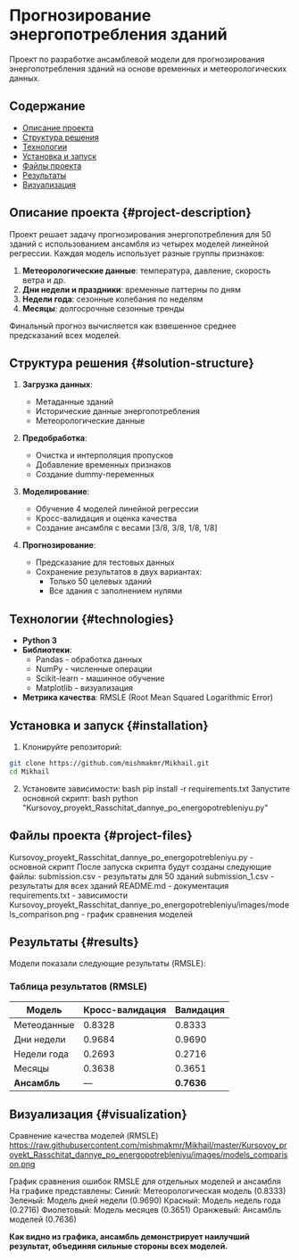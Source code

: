 # Прогнозирование энергопотребления зданий

Проект по разработке ансамблевой модели для прогнозирования энергопотребления зданий на основе временных и метеорологических данных.

## Содержание
- [Описание проекта](#project-description)
- [Структура решения](#solution-structure)
- [Технологии](#technologies)
- [Установка и запуск](#installation)
- [Файлы проекта](#project-files)
- [Результаты](#results)
- [Визуализация](#visualization)

## Описание проекта {#project-description}

Проект решает задачу прогнозирования энергопотребления для 50 зданий с использованием ансамбля из четырех моделей линейной регрессии. Каждая модель использует разные группы признаков:

1. **Метеорологические данные**: температура, давление, скорость ветра и др.
2. **Дни недели и праздники**: временные паттерны по дням
3. **Недели года**: сезонные колебания по неделям
4. **Месяцы**: долгосрочные сезонные тренды

Финальный прогноз вычисляется как взвешенное среднее предсказаний всех моделей.

## Структура решения {#solution-structure}

1. **Загрузка данных**:
   - Метаданные зданий
   - Исторические данные энергопотребления
   - Метеорологические данные

2. **Предобработка**:
   - Очистка и интерполяция пропусков
   - Добавление временных признаков
   - Создание dummy-переменных

3. **Моделирование**:
   - Обучение 4 моделей линейной регрессии
   - Кросс-валидация и оценка качества
   - Создание ансамбля с весами [3/8, 3/8, 1/8, 1/8]

4. **Прогнозирование**:
   - Предсказание для тестовых данных
   - Сохранение результатов в двух вариантах:
     - Только 50 целевых зданий
     - Все здания с заполнением нулями

## Технологии {#technologies}

- **Python 3**
- **Библиотеки**:
  - Pandas - обработка данных
  - NumPy - численные операции
  - Scikit-learn - машинное обучение
  - Matplotlib - визуализация
- **Метрика качества**: RMSLE (Root Mean Squared Logarithmic Error)

## Установка и запуск {#installation}

1. Клонируйте репозиторий:
```bash
git clone https://github.com/mishmakmr/Mikhail.git
cd Mikhail
```
2. Установите зависимости:
bash
pip install -r requirements.txt
Запустите основной скрипт:
bash
python "Kursovoy_proyekt_Rasschitat_dannye_po_energopotrebleniyu.py"

## Файлы проекта {#project-files}

Kursovoy_proyekt_Rasschitat_dannye_po_energopotrebleniyu.py - основной скрипт
После запуска скрипта будут созданы следующие файлы:
submission.csv - результаты для 50 зданий
submission_1.csv - результаты для всех зданий
README.md - документация
requirements.txt - зависимости
Kursovoy_proyekt_Rasschitat_dannye_po_energopotrebleniyu/images/models_comparison.png - график сравнения моделей

## Результаты {#results}
Модели показали следующие результаты (RMSLE):
### Таблица результатов (RMSLE)
| Модель             | Кросс-валидация | Валидация   |
|--------------------|------------------|------------|
| Метеоданные        | 0.8328           | 0.8333     |
| Дни недели         | 0.9684           | 0.9690     |
| Недели года        | 0.2693           | 0.2716     |
| Месяцы             | 0.3638           | 0.3651     |
| **Ансамбль**       | —                | **0.7636** |

## Визуализация {#visualization}
Сравнение качества моделей (RMSLE)
https://raw.githubusercontent.com/mishmakmr/Mikhail/master/Kursovoy_proyekt_Rasschitat_dannye_po_energopotrebleniyu/images/models_comparison.png

График сравнения ошибок RMSLE для отдельных моделей и ансамбля
На графике представлены:
Синий: Метеорологическая модель (0.8333)
Зеленый: Модель дней недели (0.9690)
Красный: Модель недель года (0.2716)
Фиолетовый: Модель месяцев (0.3651)
Оранжевый: Ансамбль моделей (0.7636)

**Как видно из графика, ансамбль демонстрирует наилучший результат, объединяя сильные стороны всех моделей.**
